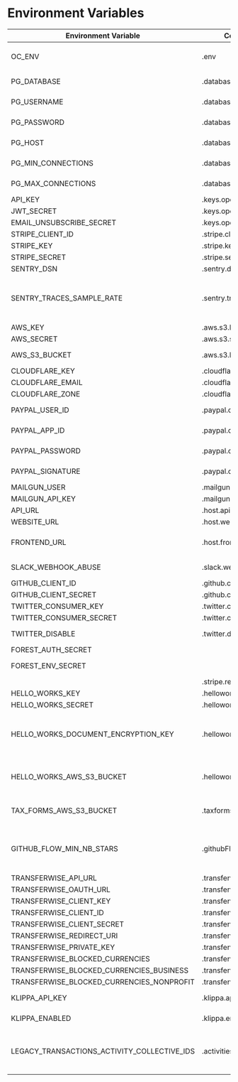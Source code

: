 # Environment Variables

| Environment Variable                        | Config Name(name on the `config` file)             | Description                                                                          |
| ------------------------------------------- | -------------------------------------------------- | ------------------------------------------------------------------------------------ |
| OC_ENV                                      | .env                                               | Application Environment variable                                                     |
| PG_DATABASE                                 | .database.database                                 | Postgres database name                                                               |
| PG_USERNAME                                 | .database.username                                 | Postgres database username                                                           |
| PG_PASSWORD                                 | .database.password                                 | Postgres database password                                                           |
| PG_HOST                                     | .database.options.host                             | Postgres database host                                                               |
| PG_MIN_CONNECTIONS                          | .database.options.pool.min                         | Postgres number of min connections                                                   |
| PG_MAX_CONNECTIONS                          | .database.options.pool.max                         | Postgres number of max connections                                                   |
| API_KEY                                     | .keys.opencollective.apiKey                        | The API KEY                                                                          |
| JWT_SECRET                                  | .keys.opencollective.jwtSecret                     | JWT secret                                                                           |
| EMAIL_UNSUBSCRIBE_SECRET                    | .keys.opencollective.emailUnsubscribeSecret        | JWT secret                                                                           |
| STRIPE_CLIENT_ID                            | .stripe.client_id                                  | Stripe Client id                                                                     |
| STRIPE_KEY                                  | .stripe.key                                        | Stripe key                                                                           |
| STRIPE_SECRET                               | .stripe.secret                                     | Stripe secret                                                                        |
| SENTRY_DSN                                  | .sentry.dsn                                        | Sentry DSN                                                                           |
| SENTRY_TRACES_SAMPLE_RATE                   | .sentry.tracesSampleRate                           | Percentage of collected transactions to send to Sentry (for performances)            |
| AWS_KEY                                     | .aws.s3.key                                        | AWS key                                                                              |
| AWS_SECRET                                  | .aws.s3.secret                                     | AWS secret                                                                           |
| AWS_S3_BUCKET                               | .aws.s3.bucket                                     | AWS s3 bucket to send files                                                          |
| CLOUDFLARE_KEY                              | .cloudflare.key                                    | CLOUDFLARE key                                                                       |
| CLOUDFLARE_EMAIL                            | .cloudflare.email                                  | CLOUDFLARE email                                                                     |
| CLOUDFLARE_ZONE                             | .cloudflare.zone                                   | CLOUDFLARE zone                                                                      |
| PAYPAL_USER_ID                              | .paypal.classic.userId                             | Paypal USER ID (legacy adaptive)                                                     |
| PAYPAL_APP_ID                               | .paypal.classic.appId                              | Paypal APP ID (legacy adaptive)                                                      |
| PAYPAL_PASSWORD                             | .paypal.classic.password                           | Paypal password (legacy adaptive)                                                    |
| PAYPAL_SIGNATURE                            | .paypal.classic.signature                          | Paypal signature (legacy adaptive)                                                   |
| MAILGUN_USER                                | .mailgun.user                                      | mailgun user                                                                         |
| MAILGUN_API_KEY                             | .mailgun.apiKey                                    | mailgun password                                                                     |
| API_URL                                     | .host.api                                          | API exposed url                                                                      |
| WEBSITE_URL                                 | .host.website                                      | UI URL                                                                               |
| FRONTEND_URL                                | .host.frontend                                     | URL of the frontend service (for caching)                                            |
| SLACK_WEBHOOK_ABUSE                         | .slack.webhooks.abuse                              | slack abuse webhook url                                                              |
| GITHUB_CLIENT_ID                            | .github.clientId                                   | github client ID                                                                     |
| GITHUB_CLIENT_SECRET                        | .github.clientSecret                               | github client secret                                                                 |
| TWITTER_CONSUMER_KEY                        | .twitter.consumerKey                               | twitter key                                                                          |
| TWITTER_CONSUMER_SECRET                     | .twitter.consumerSecret                            | twitter secret                                                                       |
| TWITTER_DISABLE                             | .twitter.disable                                   | disable twitter integration                                                          |
| FOREST_AUTH_SECRET                          |                                                    | forest auth secret                                                                   |
| FOREST_ENV_SECRET                           |                                                    | forest environment secret                                                            |
|                                             | .stripe.redirectUri                                |                                                                                      |
| HELLO_WORKS_KEY                             | .helloworks.key                                    | HelloWorks key                                                                       |
| HELLO_WORKS_SECRET                          | .helloworks.secret                                 | HelloWorks secret                                                                    |
| HELLO_WORKS_DOCUMENT_ENCRYPTION_KEY         | .helloworks.documentEncryptionKey                  | base64 encoded secret key for encrypting document before storage.                    |
| HELLO_WORKS_AWS_S3_BUCKET                   | .helloworks.aws.s3.bucket                          | the bucket where tax forms will be uploaded (legacy alias)                           |
| TAX_FORMS_AWS_S3_BUCKET                     | .taxforms.aws.s3.bucket                            | the bucket where tax forms will be uploaded                                          |
| GITHUB_FLOW_MIN_NB_STARS                    | .githubFlow.minNbStars                             | Minimum number of Github stars required to apply to the open source collective       |
| TRANSFERWISE_API_URL                        | .transferwise.apiUrl                               |                                                                                      |
| TRANSFERWISE_OAUTH_URL                      | .transferwise.oauthUrl                             |                                                                                      |
| TRANSFERWISE_CLIENT_KEY                     | .transferwise.clientKey                            |                                                                                      |
| TRANSFERWISE_CLIENT_ID                      | .transferwise.clientId                             |                                                                                      |
| TRANSFERWISE_CLIENT_SECRET                  | .transferwise.clientSecret                         |                                                                                      |
| TRANSFERWISE_REDIRECT_URI                   | .transferwise.redirectUri                          |                                                                                      |
| TRANSFERWISE_PRIVATE_KEY                    | .transferwise.privateKey                           |                                                                                      |
| TRANSFERWISE_BLOCKED_CURRENCIES             | .transferwise.blockedCurrencies                    |                                                                                      |
| TRANSFERWISE_BLOCKED_CURRENCIES_BUSINESS    | .transferwise.blockedCurrenciesForBusinessProfiles |                                                                                      |
| TRANSFERWISE_BLOCKED_CURRENCIES_NONPROFIT   | .transferwise.blockedCurrenciesForNonProfits       |                                                                                      |
| KLIPPA_API_KEY                              | .klippa.apiKey                                     | The API key for Klippa                                                               |
| KLIPPA_ENABLED                              | .klippa.enabled                                    | Whether Klippa is enabled                                                            |
| LEGACY_TRANSACTIONS_ACTIVITY_COLLECTIVE_IDS | .activities.legacyTransactionsCollectiveIds        | List of collective ids for which to generate legacy `transaction.created` activities |
